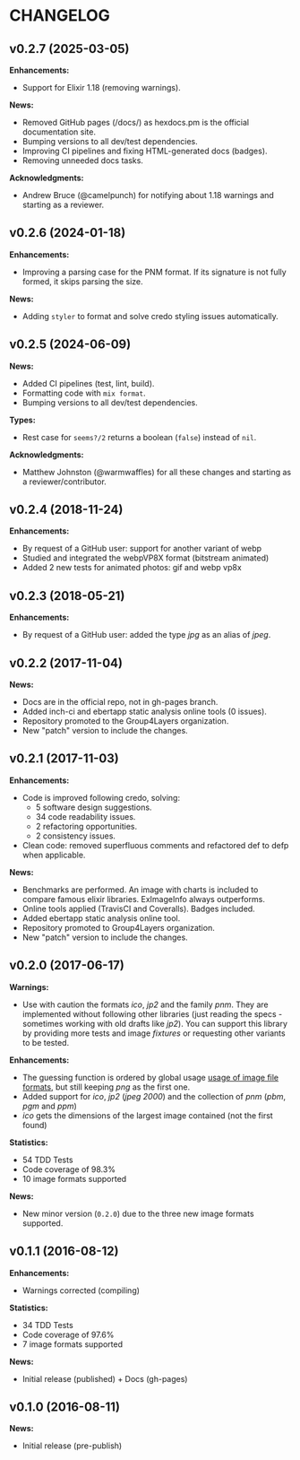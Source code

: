 # CHANGELOG

## v0.2.7 (2025-03-05)

**Enhancements:**

- Support for Elixir 1.18 (removing warnings).
 
**News:**

- Removed GitHub pages (/docs/) as hexdocs.pm is the official documentation site.
- Bumping versions to all dev/test dependencies.
- Improving CI pipelines and fixing HTML-generated docs (badges).
- Removing unneeded docs tasks.

**Acknowledgments:**

- Andrew Bruce (@camelpunch) for notifying about 1.18 warnings and starting as a reviewer.

## v0.2.6 (2024-01-18)

**Enhancements:**

- Improving a parsing case for the PNM format. If its signature is not fully formed, it skips parsing the size.

**News:**

- Adding `styler` to format and solve credo styling issues automatically.

## v0.2.5 (2024-06-09)

**News:**

- Added CI pipelines (test, lint, build).
- Formatting code with `mix format`.
- Bumping versions to all dev/test dependencies.

**Types:**

- Rest case for `seems?/2` returns a boolean (`false`) instead of `nil`.

**Acknowledgments:**

- Matthew Johnston (@warmwaffles) for all these changes and starting as a reviewer/contributor.

## v0.2.4 (2018-11-24)

**Enhancements:**

- By request of a GitHub user: support for another variant of webp
- Studied and integrated the webpVP8X format (bitstream animated)
- Added 2 new tests for animated photos: gif and webp vp8x

## v0.2.3 (2018-05-21)

**Enhancements:**

- By request of a GitHub user: added the type *jpg* as an alias of *jpeg*.

## v0.2.2 (2017-11-04)

**News:**

- Docs are in the official repo, not in gh-pages branch.
- Added inch-ci and ebertapp static analysis online tools (0 issues).
- Repository promoted to the Group4Layers organization.
- New "patch" version to include the changes.

## v0.2.1 (2017-11-03)

**Enhancements:**

- Code is improved following credo, solving:
  - 5 software design suggestions.
  - 34 code readability issues.
  - 2 refactoring opportunities.
  - 2 consistency issues.
- Clean code: removed superfluous comments and refactored def to defp when applicable.

**News:**

- Benchmarks are performed. An image with charts is included to compare famous elixir libraries. ExImageInfo always outperforms.
- Online tools applied (TravisCI and Coveralls). Badges included.
- Added ebertapp static analysis online tool.
- Repository promoted to Group4Layers organization.
- New "patch" version to include the changes.

## v0.2.0 (2017-06-17)

**Warnings:**

- Use with caution the formats *ico*, *jp2* and the family *pnm*. They are implemented without following other libraries (just reading the specs - sometimes working with old drafts like *jp2*). You can support this library by providing more tests and image *fixtures* or requesting other variants to be tested.

**Enhancements:**

- The guessing function is ordered by global usage [usage of image file formats](https://w3techs.com/technologies/overview/image_format/all), but still keeping *png* as the first one.
- Added support for *ico*, *jp2* (*jpeg 2000*) and the collection of *pnm* (*pbm*, *pgm* and *ppm*)
- *ico* gets the dimensions of the largest image contained (not the first found)

**Statistics:**

- 54 TDD Tests
- Code coverage of 98.3%
- 10 image formats supported

**News:**

- New minor version (`0.2.0`) due to the three new image formats supported.

## v0.1.1 (2016-08-12)

**Enhancements:**

- Warnings corrected (compiling)

**Statistics:**

- 34 TDD Tests
- Code coverage of 97.6%
- 7 image formats supported

**News:**

- Initial release (published) + Docs (gh-pages)

## v0.1.0 (2016-08-11)

**News:**

- Initial release (pre-publish)
